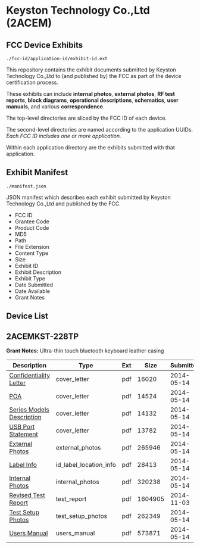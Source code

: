 # Keyston Technology Co.,Ltd (2ACEM)
## FCC Device Exhibits

```
./fcc-id/application-id/exhibit-id.ext
```

This repository contains the exhibit documents submitted by Keyston Technology Co.,Ltd to (and published by) the FCC as part of the device certification process.

These exhibits can include **internal photos**, **external photos**, **RF test reports**, **block diagrams**, **operational descriptions**, **schematics**, **user manuals**, and various **correspondence**.

The top-level directories are sliced by the FCC ID of each device.

The second-level directories are named according to the application UUIDs. *Each FCC ID includes one or more application.*

Within each application directory are the exhibits submitted with that application. 

## Exhibit Manifest

```
./manifest.json
```

JSON manifest which describes each exhibit submitted by Keyston Technology Co.,Ltd and published by the FCC.

- FCC ID
- Grantee Code
- Product Code
- MD5
- Path
- File Extension
- Content Type
- Size
- Exhibit ID
- Exhibit Description
- Exhibit Type
- Date Submitted
- Date Available
- Grant Notes

## Device List
## 2ACEMKST-228TP
**Grant Notes:** Ultra-thin touch bluetooth keyboard leather casing

| Description | Type | Ext | Size | Submitted | Available |
| ----------- | ---- | --- | ---- | --------- | --------- |
| [Confidentiality Letter](2ACEMKST-228TP/c5132029d6f6e0b111e0f5d71436a63f/2266745.pdf) | cover_letter | pdf | 16020 | 2014-05-14 | 2014-05-14 |
| [POA](2ACEMKST-228TP/c5132029d6f6e0b111e0f5d71436a63f/2266749.pdf) | cover_letter | pdf | 14524 | 2014-05-14 | 2014-05-14 |
| [Series Models Description](2ACEMKST-228TP/c5132029d6f6e0b111e0f5d71436a63f/2266750.pdf) | cover_letter | pdf | 14132 | 2014-05-14 | 2014-05-14 |
| [USB Port Statement](2ACEMKST-228TP/c5132029d6f6e0b111e0f5d71436a63f/2266753.pdf) | cover_letter | pdf | 13782 | 2014-05-14 | 2014-05-14 |
| [External Photos](2ACEMKST-228TP/c5132029d6f6e0b111e0f5d71436a63f/2266746.pdf) | external_photos | pdf | 265946 | 2014-05-14 | 2014-05-14 |
| [Label Info](2ACEMKST-228TP/c5132029d6f6e0b111e0f5d71436a63f/2266747.pdf) | id_label_location_info | pdf | 28413 | 2014-05-14 | 2014-05-14 |
| [Internal Photos](2ACEMKST-228TP/c5132029d6f6e0b111e0f5d71436a63f/2266748.pdf) | internal_photos | pdf | 320238 | 2014-05-14 | 2014-05-14 |
| [Revised Test Report](2ACEMKST-228TP/c5132029d6f6e0b111e0f5d71436a63f/2434383.pdf) | test_report | pdf | 1604905 | 2014-11-03 | 2014-05-14 |
| [Test Setup Photos](2ACEMKST-228TP/c5132029d6f6e0b111e0f5d71436a63f/2266752.pdf) | test_setup_photos | pdf | 262349 | 2014-05-14 | 2014-05-14 |
| [Users Manual](2ACEMKST-228TP/c5132029d6f6e0b111e0f5d71436a63f/2266754.pdf) | users_manual | pdf | 573871 | 2014-05-14 | 2014-05-14 |

